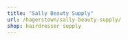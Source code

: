 ```yaml
---
title: "Sally Beauty Supply"
url: /hagerstown/sally-beauty-supply/
shop: hairdresser supply
---
```

